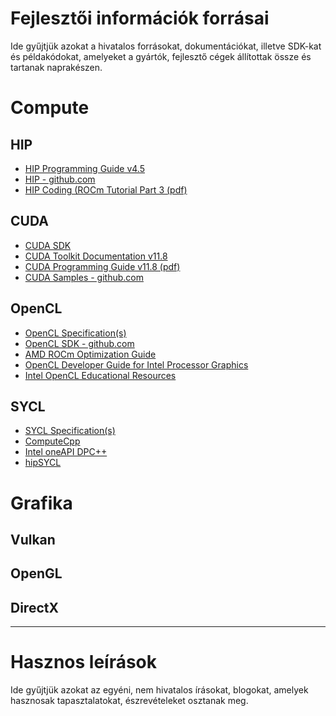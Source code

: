 # Fejlesztői információk forrásai
Ide gyűjtjük azokat a hivatalos forrásokat, dokumentációkat, illetve SDK-kat és példakódokat, amelyeket a gyártók, fejlesztő cégek állítottak össze és tartanak naprakészen.


# Compute
## HIP
- [HIP Programming Guide v4.5](https://rocmdocs.amd.com/en/latest/Programming_Guides/HIP-GUIDE.html)
- [HIP - github.com](https://github.com/ROCm-Developer-Tools/HIP)
- [HIP Coding (ROCm Tutorial Part 3 (pdf)](https://developer.amd.com/wp-content/resources/ROCm%20Learning%20Centre/chapter3/HIP-Coding-3.pdf)

## CUDA
- [CUDA SDK](https://developer.nvidia.com/cuda-downloads)
- [CUDA Toolkit Documentation v11.8](https://docs.nvidia.com/cuda/index.html)
- [CUDA Programming Guide v11.8 (pdf)](https://docs.nvidia.com/cuda/pdf/CUDA_C_Programming_Guide.pdf)
- [CUDA Samples - github.com](https://github.com/nvidia/cuda-samples)

## OpenCL
- [OpenCL Specification(s)](https://www.khronos.org/opencl/)
- [OpenCL SDK - github.com](https://github.com/KhronosGroup/OpenCL-SDK)
- [AMD ROCm Optimization Guide](https://rocmdocs.amd.com/en/latest/Programming_Guides/Opencl-optimization.html)
- [OpenCL Developer Guide for Intel Processor Graphics](https://www.intel.com/content/www/us/en/develop/documentation/iocl-opg/top/introduction.html)
- [Intel OpenCL Educational Resources](https://www.intel.com/content/www/us/en/developer/tools/opencl-sdk/training.html)

## SYCL
- [SYCL Specification(s)](https://www.khronos.org/sycl/)
- [ComputeCpp](https://developer.codeplay.com/products/computecpp/ce/home/)
- [Intel oneAPI DPC++](https://github.com/intel/llvm/tree/sycl#oneapi-dpc-compiler)
- [hipSYCL](https://github.com/illuhad/hipSYCL)

# Grafika

## Vulkan
## OpenGL
## DirectX

---

# Hasznos leírások
Ide gyűjtjük azokat az egyéni, nem hivatalos írásokat, blogokat, amelyek hasznosak tapasztalatokat, észrevételeket osztanak meg.
